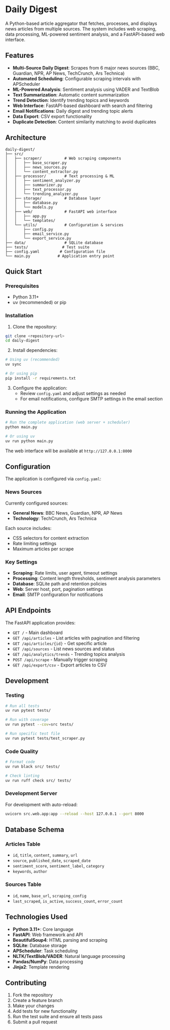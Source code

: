 # Daily Digest

A Python-based article aggregator that fetches, processes, and displays news articles from multiple sources. The system includes web scraping, data processing, ML-powered sentiment analysis, and a FastAPI-based web interface.

## Features

- **Multi-Source Daily Digest**: Scrapes from 6 major news sources (BBC, Guardian, NPR, AP News, TechCrunch, Ars Technica)
- **Automated Scheduling**: Configurable scraping intervals with APScheduler
- **ML-Powered Analysis**: Sentiment analysis using VADER and TextBlob
- **Text Summarization**: Automatic content summarization
- **Trend Detection**: Identify trending topics and keywords
- **Web Interface**: FastAPI-based dashboard with search and filtering
- **Email Notifications**: Daily digest and trending topic alerts
- **Data Export**: CSV export functionality
- **Duplicate Detection**: Content similarity matching to avoid duplicates

## Architecture

```
daily-digest/
├── src/
│   ├── scraper/          # Web scraping components
│   │   ├── base_scraper.py
│   │   ├── news_sources.py
│   │   └── content_extractor.py
│   ├── processor/        # Text processing & ML
│   │   ├── sentiment_analyzer.py
│   │   ├── summarizer.py
│   │   ├── text_processor.py
│   │   └── trending_analyzer.py
│   ├── storage/          # Database layer
│   │   ├── database.py
│   │   └── models.py
│   ├── web/              # FastAPI web interface
│   │   ├── app.py
│   │   └── templates/
│   └── utils/            # Configuration & services
│       ├── config.py
│       ├── email_service.py
│       └── export_service.py
├── data/                 # SQLite database
├── tests/               # Test suite
├── config.yaml         # Configuration file
└── main.py            # Application entry point
```

## Quick Start

### Prerequisites

- Python 3.11+
- uv (recommended) or pip

### Installation

1. Clone the repository:
```bash
git clone <repository-url>
cd daily-digest
```

2. Install dependencies:
```bash
# Using uv (recommended)
uv sync

# Or using pip
pip install -r requirements.txt
```

3. Configure the application:
   - Review `config.yaml` and adjust settings as needed
   - For email notifications, configure SMTP settings in the email section

### Running the Application

```bash
# Run the complete application (web server + scheduler)
python main.py

# Or using uv
uv run python main.py
```

The web interface will be available at `http://127.0.0.1:8000`

## Configuration

The application is configured via `config.yaml`:

### News Sources
Currently configured sources:
- **General News**: BBC News, Guardian, NPR, AP News
- **Technology**: TechCrunch, Ars Technica

Each source includes:
- CSS selectors for content extraction
- Rate limiting settings
- Maximum articles per scrape

### Key Settings
- **Scraping**: Rate limits, user agent, timeout settings
- **Processing**: Content length thresholds, sentiment analysis parameters
- **Database**: SQLite path and retention policies
- **Web**: Server host, port, pagination settings
- **Email**: SMTP configuration for notifications

## API Endpoints

The FastAPI application provides:

- `GET /` - Main dashboard
- `GET /api/articles` - List articles with pagination and filtering
- `GET /api/articles/{id}` - Get specific article
- `GET /api/sources` - List news sources and status
- `GET /api/analytics/trends` - Trending topics analysis
- `POST /api/scrape` - Manually trigger scraping
- `GET /api/export/csv` - Export articles to CSV

## Development

### Testing

```bash
# Run all tests
uv run pytest tests/

# Run with coverage
uv run pytest --cov=src tests/

# Run specific test file
uv run pytest tests/test_scraper.py
```

### Code Quality

```bash
# Format code
uv run black src/ tests/

# Check linting
uv run ruff check src/ tests/
```

### Development Server

For development with auto-reload:
```bash
uvicorn src.web.app:app --reload --host 127.0.0.1 --port 8000
```

## Database Schema

### Articles Table
- `id`, `title`, `content`, `summary`, `url`
- `source`, `published_date`, `scraped_date`
- `sentiment_score`, `sentiment_label`, `category`
- `keywords`, `author`

### Sources Table
- `id`, `name`, `base_url`, `scraping_config`
- `last_scraped`, `is_active`, `success_count`, `error_count`

## Technologies Used

- **Python 3.11+**: Core language
- **FastAPI**: Web framework and API
- **BeautifulSoup4**: HTML parsing and scraping
- **SQLite**: Database storage
- **APScheduler**: Task scheduling
- **NLTK/TextBlob/VADER**: Natural language processing
- **Pandas/NumPy**: Data processing
- **Jinja2**: Template rendering

## Contributing

1. Fork the repository
2. Create a feature branch
3. Make your changes
4. Add tests for new functionality
5. Run the test suite and ensure all tests pass
6. Submit a pull request